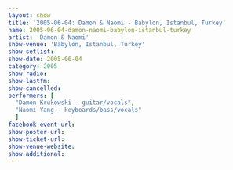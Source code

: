 ```yaml
---
layout: show
title: '2005-06-04: Damon & Naomi - Babylon, Istanbul, Turkey'
name: 2005-06-04-damon-naomi-babylon-istanbul-turkey
artist: 'Damon & Naomi'
show-venue: 'Babylon, Istanbul, Turkey'
show-setlist: 
show-date: 2005-06-04
category: 2005
show-radio: 
show-lastfm: 
show-cancelled: 
performers: [
  "Damon Krukowski - guitar/vocals",
  "Naomi Yang - keyboards/bass/vocals"
  ]
facebook-event-url: 
show-poster-url: 
show-ticket-url: 
show-venue-website: 
show-additional: 
---
```


